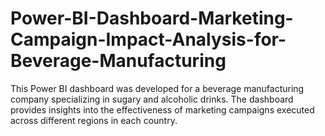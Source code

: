 # Power-BI-Dashboard-Marketing-Campaign-Impact-Analysis-for-Beverage-Manufacturing
This Power BI dashboard was developed for a beverage manufacturing company specializing in sugary and alcoholic drinks.   The dashboard provides insights into the effectiveness of marketing campaigns executed across different regions in each country.
